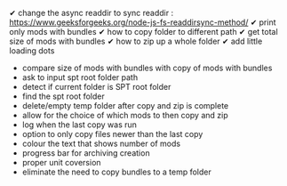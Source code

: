 ✔ change the async readdir to sync readdir : https://www.geeksforgeeks.org/node-js-fs-readdirsync-method/
✔ print only mods with bundles
✔ how to copy folder to different path
✔ get total size of mods with bundles
✔ how to zip up a whole folder
✔ add little loading dots

- compare size of mods with bundles with copy of mods with bundles
- ask to input spt root folder path
- detect if current folder is SPT root folder
- find the spt root folder
- delete/empty temp folder after copy and zip is complete
- allow for the choice of which mods to then copy and zip
- log when the last copy was run
- option to only copy files newer than the last copy
- colour the text that shows number of mods
- progress bar for archiving creation
- proper unit coversion
- eliminate the need to copy bundles to a temp folder
